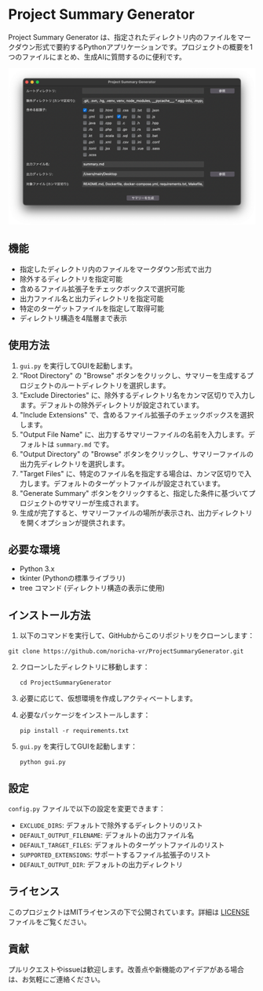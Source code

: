# Project Summary Generator

Project Summary Generator は、指定されたディレクトリ内のファイルをマークダウン形式で要約するPythonアプリケーションです。プロジェクトの概要を1つのファイルにまとめ、生成AIに質問するのに便利です。

![Project Summary Generator Screenshot](image/screenshot.png)

## 機能

- 指定したディレクトリ内のファイルをマークダウン形式で出力
- 除外するディレクトリを指定可能
- 含めるファイル拡張子をチェックボックスで選択可能
- 出力ファイル名と出力ディレクトリを指定可能
- 特定のターゲットファイルを指定して取得可能
- ディレクトリ構造を4階層まで表示

## 使用方法

1. `gui.py` を実行してGUIを起動します。
2. "Root Directory" の "Browse" ボタンをクリックし、サマリーを生成するプロジェクトのルートディレクトリを選択します。
3. "Exclude Directories" に、除外するディレクトリ名をカンマ区切りで入力します。デフォルトの除外ディレクトリが設定されています。
4. "Include Extensions" で、含めるファイル拡張子のチェックボックスを選択します。
5. "Output File Name" に、出力するサマリーファイルの名前を入力します。デフォルトは `summary.md` です。
6. "Output Directory" の "Browse" ボタンをクリックし、サマリーファイルの出力先ディレクトリを選択します。
7. "Target Files" に、特定のファイル名を指定する場合は、カンマ区切りで入力します。デフォルトのターゲットファイルが設定されています。
8. "Generate Summary" ボタンをクリックすると、指定した条件に基づいてプロジェクトのサマリーが生成されます。
9. 生成が完了すると、サマリーファイルの場所が表示され、出力ディレクトリを開くオプションが提供されます。

## 必要な環境

- Python 3.x
- tkinter (Pythonの標準ライブラリ)
- tree コマンド (ディレクトリ構造の表示に使用)

## インストール方法

1. 以下のコマンドを実行して、GitHubからこのリポジトリをクローンします：

```
git clone https://github.com/noricha-vr/ProjectSummaryGenerator.git
```

2. クローンしたディレクトリに移動します：

   ```
   cd ProjectSummaryGenerator
   ```

3. 必要に応じて、仮想環境を作成しアクティベートします。

4. 必要なパッケージをインストールします：

   ```
   pip install -r requirements.txt
   ```

5. `gui.py` を実行してGUIを起動します：

   ```
   python gui.py
   ```

## 設定

`config.py` ファイルで以下の設定を変更できます：

- `EXCLUDE_DIRS`: デフォルトで除外するディレクトリのリスト
- `DEFAULT_OUTPUT_FILENAME`: デフォルトの出力ファイル名
- `DEFAULT_TARGET_FILES`: デフォルトのターゲットファイルのリスト
- `SUPPORTED_EXTENSIONS`: サポートするファイル拡張子のリスト
- `DEFAULT_OUTPUT_DIR`: デフォルトの出力ディレクトリ

## ライセンス

このプロジェクトはMITライセンスの下で公開されています。詳細は [LICENSE](LICENSE) ファイルをご覧ください。

## 貢献

プルリクエストやissueは歓迎します。改善点や新機能のアイデアがある場合は、お気軽にご連絡ください。